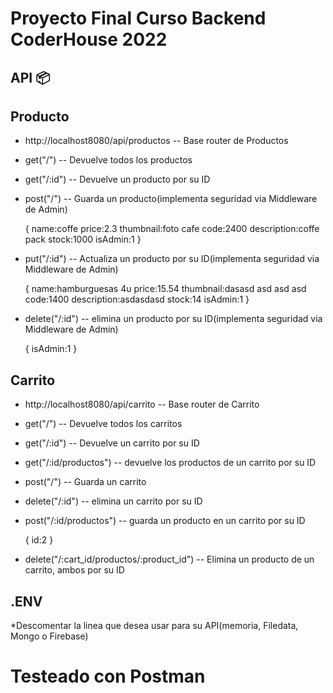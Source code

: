 # Proyecto Final Curso Backend CoderHouse 2022

## API 📦

## Producto
* http://localhost8080/api/productos        -- Base router de Productos
* get("/")                                  -- Devuelve todos los productos
* get("/:id")                               -- Devuelve un producto por su ID
* post("/")                                 -- Guarda un producto(implementa seguridad via Middleware de Admin)
  
  {
    name:coffe
    price:2.3
    thumbnail:foto cafe
    code:2400
    description:coffe pack
    stock:1000
    isAdmin:1
  } 
* put("/:id")                               -- Actualiza un producto por su ID(implementa seguridad via Middleware de Admin)
  
  {
    name:hamburguesas 4u
    price:15.54
    thumbnail:dasasd asd asd asd 
    code:1400
    description:asdasdasd
    stock:14
    isAdmin:1
  }
* delete("/:id")                            -- elimina un producto por su ID(implementa seguridad via Middleware de Admin)
  
  {
    isAdmin:1
  }


## Carrito
* http://localhost8080/api/carrito          -- Base router de Carrito
* get("/")                                  -- Devuelve todos los carritos
* get("/:id")                               -- Devuelve un carrito por su ID
* get("/:id/productos")                     -- devuelve los productos de un carrito por su ID  
* post("/")                                 -- Guarda un carrito
* delete("/:id")                            -- elimina un carrito por su ID
* post("/:id/productos")                    -- guarda un producto en un carrito por su ID
  
  {
    id:2
  }
* delete("/:cart_id/productos/:product_id") -- Elimina un producto de un carrito, ambos por su ID


## .ENV
*Descomentar la linea que desea usar para su API(memoria, Filedata, Mongo o Firebase)


# Testeado con Postman
